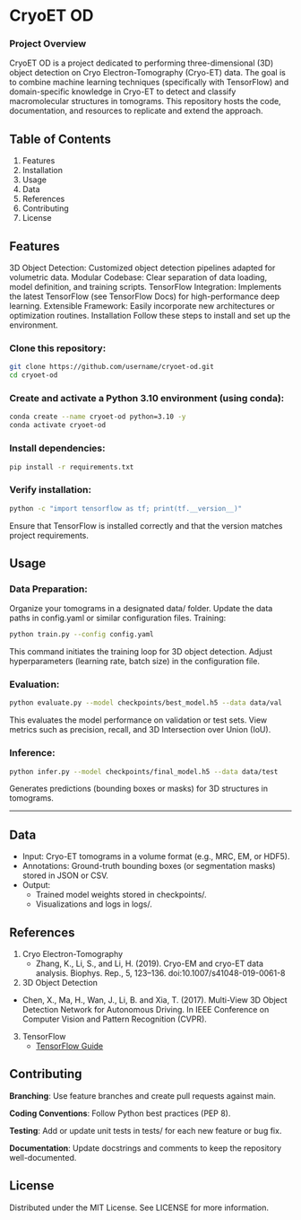 # CryoET OD
### Project Overview
CryoET OD is a project dedicated to performing three-dimensional (3D) object detection on Cryo Electron-Tomography (Cryo-ET) data. The goal is to combine machine learning techniques (specifically with TensorFlow) and domain-specific knowledge in Cryo-ET to detect and classify macromolecular structures in tomograms. This repository hosts the code, documentation, and resources to replicate and extend the approach.

## Table of Contents
1. Features
2. Installation
3. Usage
4. Data
5. References
6. Contributing
7. License

## Features

3D Object Detection: Customized object detection pipelines adapted for volumetric data.
Modular Codebase: Clear separation of data loading, model definition, and training scripts.
TensorFlow Integration: Implements the latest TensorFlow (see TensorFlow Docs) for high-performance deep learning.
Extensible Framework: Easily incorporate new architectures or optimization routines.
Installation
Follow these steps to install and set up the environment.

### Clone this repository:

```bash
git clone https://github.com/username/cryoet-od.git
cd cryoet-od
```
### Create and activate a Python 3.10 environment (using conda):

```bash
conda create --name cryoet-od python=3.10 -y
conda activate cryoet-od
```
### Install dependencies:

```bash
pip install -r requirements.txt
```
### Verify installation:

```bash
python -c "import tensorflow as tf; print(tf.__version__)"
```

Ensure that TensorFlow is installed correctly and that the version matches project requirements.

## Usage

### Data Preparation:

Organize your tomograms in a designated data/ folder.
Update the data paths in config.yaml or similar configuration files.
Training:

```bash
python train.py --config config.yaml
```
This command initiates the training loop for 3D object detection.
Adjust hyperparameters (learning rate, batch size) in the configuration file.
### Evaluation:

```bash
python evaluate.py --model checkpoints/best_model.h5 --data data/val
```
This evaluates the model performance on validation or test sets.
View metrics such as precision, recall, and 3D Intersection over Union (IoU).

### Inference:

```bash
python infer.py --model checkpoints/final_model.h5 --data data/test
```
Generates predictions (bounding boxes or masks) for 3D structures in tomograms.

---
## Data
* Input: Cryo-ET tomograms in a volume format (e.g., MRC, EM, or HDF5).
* Annotations: Ground-truth bounding boxes (or segmentation masks) stored in JSON or CSV.
* Output:
  * Trained model weights stored in checkpoints/.
  * Visualizations and logs in logs/.

## References

1. Cryo Electron-Tomography
   * Zhang, K., Li, S., and Li, H. (2019). Cryo-EM and cryo-ET data analysis. Biophys. Rep., 5, 123–136. doi:10.1007/s41048-019-0061-8
2. 3D Object Detection
* Chen, X., Ma, H., Wan, J., Li, B. and Xia, T. (2017). Multi-View 3D Object Detection Network for Autonomous Driving. In IEEE Conference on Computer Vision and Pattern Recognition (CVPR).
3. TensorFlow
   * [TensorFlow Guide](https://www.tensorflow.org/guide)

## Contributing

**Branching**: Use feature branches and create pull requests against main.

**Coding Conventions**: Follow Python best practices (PEP 8).

**Testing**: Add or update unit tests in tests/ for each new feature or bug fix.

**Documentation**: Update docstrings and comments to keep the repository well-documented.

## License
Distributed under the MIT License. See LICENSE for more information.
